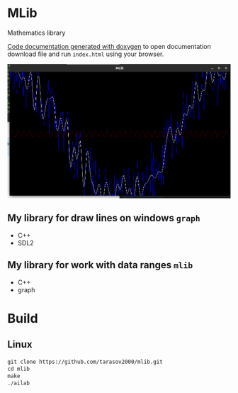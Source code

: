 # MLib
Mathematics library

[Code documentation generated with doxygen](docs/html/) to open
documentation download file and run `index.html` using your browser.

![Screenshot](screens/scr.png)

## My library for draw lines on windows `graph`
* C++
* SDL2

## My library for work with data ranges `mlib`
* C++
* graph

# Build
## Linux

```Shell
git clone https://github.com/tarasov2000/mlib.git
cd mlib
make
./ailab
```
